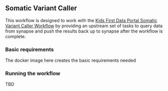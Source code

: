 ## Somatic Variant Caller
This workflow is designed to work with the [Kids First Data Portal Somatic Variant Caller Workflow](https://github.com/kids-first/kf-somatic-workflow) by providing an upstream set of tasks to query data from synapse and push the results back up to synapse after the workflow is complete.

### Basic requirements
The docker image here creates the basic requirements needed

### Running the workflow
TBD
